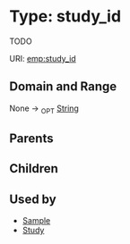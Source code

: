 
# Type: study_id


TODO

URI: [emp:study_id](https://microbiomedata/schema/emp/study_id)


## Domain and Range

None ->  <sub>OPT</sub> [String](types/String.md)

## Parents


## Children


## Used by

 * [Sample](Sample.md)
 * [Study](Study.md)
